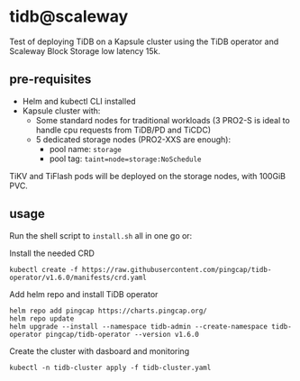 tidb@scaleway
=============

Test of deploying TiDB on a Kapsule cluster using the TiDB operator and Scaleway Block Storage low latency 15k.

pre-requisites
--------------

- Helm and kubectl CLI installed
- Kapsule cluster with:
  - Some standard nodes for traditional workloads (3 PRO2-S is ideal to handle cpu requests from TiDB/PD and TiCDC)
  - 5 dedicated storage nodes (PRO2-XXS are enough):
    - pool name: `storage`
    - pool tag: `taint=node=storage:NoSchedule`

TiKV and TiFlash pods will be deployed on the storage nodes, with 100GiB PVC.

usage
-----

Run the shell script to `install.sh` all in one go or:

Install the needed CRD
```
kubectl create -f https://raw.githubusercontent.com/pingcap/tidb-operator/v1.6.0/manifests/crd.yaml
```

Add helm repo and install TiDB operator
```
helm repo add pingcap https://charts.pingcap.org/
helm repo update
helm upgrade --install --namespace tidb-admin --create-namespace tidb-operator pingcap/tidb-operator --version v1.6.0
```

Create the cluster with dasboard and monitoring
```
kubectl -n tidb-cluster apply -f tidb-cluster.yaml
```

